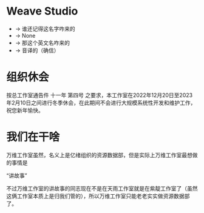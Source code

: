 # Weave Studio
* -> 谁还记得这名字咋来的
* -> None 
* -> 那这个英文名咋来的
* -> 音译的（确信）

# 组织休会

按总工作室通告件 十一年 第四号 之要求，本工作室在2022年12月20日至2023年2月10日之间进行冬季休会，在此期间不会进行大规模系统性开发和维护工作，祝您新年愉快。

# 我们在干啥
万维工作室虽然，名义上是亿绪组织的资源数据部，但是实际上万维工作室最想做的事情是

“讲故事”

不过万维工作室的讲故事的同志现在不是在天雨工作室就是在紫靛工作室了（虽然这俩工作室本质上是归我们管的），所以万维工作室只能老老实实做资源数据部了。

